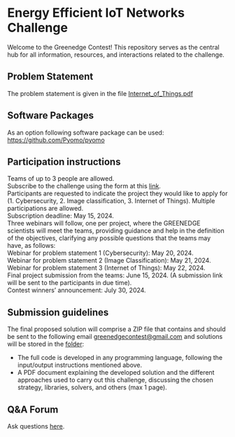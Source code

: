 # Energy Efficient IoT Networks Challenge

Welcome to the Greenedge Contest! This repository serves as the central hub for all information, resources, and interactions related to the challenge.

## Problem Statement

The problem statement is given in the file [Internet_of_Things.pdf](https://github.com/GreenedgeContest3/Energy_Efficient_IoT_Networks/files/15291002/Greenedge_Contest3.pdf)

## Software Packages

As an option following software package can be used:
 https://github.com/Pyomo/pyomo

## Participation instructions
 Teams of up to 3 people are allowed. <br>
 Subscribe to the challenge using the form at this [link](https://docs.google.com/forms/d/1yRJeGClPCQ2gYcFEnlYAFMhkZ9-wMnOJwHa8VXHpn6M/viewform?edit_requested=true).<br>
 Participants are requested to indicate the project they would like to apply for (1. Cybersecurity, 2. Image classification, 3. Internet of Things). Multiple participations are allowed. <br>
 Subscription deadline: May 15, 2024.<br>
 Three webinars will follow, one per project, where the GREENEDGE scientists will meet the teams, providing guidance and help in the definition of the objectives, clarifying any possible questions that the teams may have, as follows:<br>
 Webinar for problem statement 1 (Cybersecurity): May 20, 2024. <br>
 Webinar for problem statement 2 (Image Classification): May 21, 2024.<br>
 Webinar for problem statement 3 (Internet of Things): May 22, 2024. <br>
 Final project submission from the teams: June 15, 2024. (A submission link will be sent to the participants in due time).<br>
 Contest winners’ announcement: July 30, 2024.

## Submission guidelines
 The final proposed solution will comprise a ZIP file that contains and should be sent to the following email greenedgecontest@gmail.com
 and solutions will be stored in the [folder](https://github.com/GreenedgeContest3/Energy_Efficient_IoT_Networks/tree/main/Solutions):
- The full code is developed in any programming language, following the
input/output instructions mentioned above.
- A PDF document explaining the developed solution and the different approaches
used to carry out this challenge, discussing the chosen strategy,
libraries, solvers, and others (max 1 page).
## Q&A Forum
Ask questions [here](https://github.com/GreenedgeContest3/Energy_Efficient_IoT_Networks/discussions).

